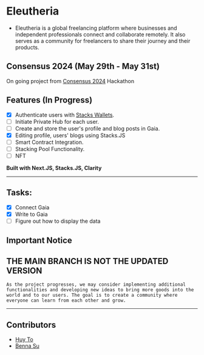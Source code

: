 # Eleutheria

- Eleutheria is a global freelancing platform where businesses and independent professionals connect and collaborate remotely. It also serves as a community for freelancers to share their journey and their products.

## Consensus 2024 (May 29th - May 31st) 
On going project from [Consensus 2024](https://consensus2024.coindesk.com/) Hackathon

## Features (In Progress)
- [x] Authenticate users with [Stacks Wallets](https://www.stacks.co/explore/find-a-wallet#walletsearch).
- [ ] Initiate Private Hub for each user.
- [ ] Create and store the user's profile and blog posts in Gaia.
- [x] Editing profile, users' blogs using Stacks.JS
- [ ] Smart Contract Integration. 
- [ ] Stacking Pool Functionality.
- [ ] NFT 

**Built with Next.JS, Stacks.JS, Clarity**

---
## Tasks:
- [x] Connect Gaia
- [x] Write to Gaia
- [ ] Figure out how to display the data

## Important Notice
**THE MAIN BRANCH IS NOT THE UPDATED VERSION**
---
`As the project progresses, we may consider implementing additional functionalities and developing new ideas to bring more goods into the world and to our users. The goal is to create a community where everyone can learn from each other and grow.`

---
## Contributors
- [Huy To](www.linkedin.com/in/huyto5689)
- [Benna Su](https://www.linkedin.com/in/bsu6/)
